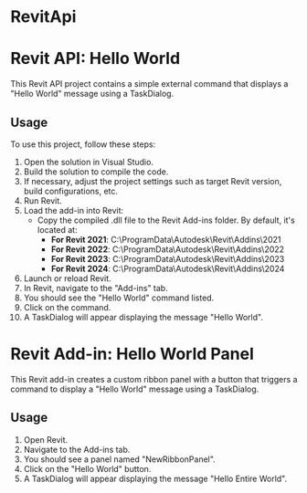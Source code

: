 # RevitApi

# Revit API: Hello World

This Revit API project contains a simple external command that displays a "Hello World" message using a TaskDialog.

## Usage

To use this project, follow these steps:

1. Open the solution in Visual Studio.
2. Build the solution to compile the code.
3. If necessary, adjust the project settings such as target Revit version, build configurations, etc.
4. Run Revit.
5. Load the add-in into Revit:
   - Copy the compiled .dll file to the Revit Add-ins folder. By default, it's located at:
     - **For Revit 2021**: C:\ProgramData\Autodesk\Revit\Addins\2021
     - **For Revit 2022**: C:\ProgramData\Autodesk\Revit\Addins\2022
     - **For Revit 2023**: C:\ProgramData\Autodesk\Revit\Addins\2023
     - **For Revit 2024**: C:\ProgramData\Autodesk\Revit\Addins\2024
6. Launch or reload Revit.
7. In Revit, navigate to the "Add-ins" tab.
8. You should see the "Hello World" command listed.
9. Click on the command.
10. A TaskDialog will appear displaying the message "Hello World".
    
# Revit Add-in: Hello World Panel

This Revit add-in creates a custom ribbon panel with a button that triggers a command to display a "Hello World" message using a TaskDialog.

## Usage

1. Open Revit.
2. Navigate to the Add-ins tab.
3. You should see a panel named "NewRibbonPanel".
4. Click on the "Hello World" button.
5. A TaskDialog will appear displaying the message "Hello Entire World".

   
